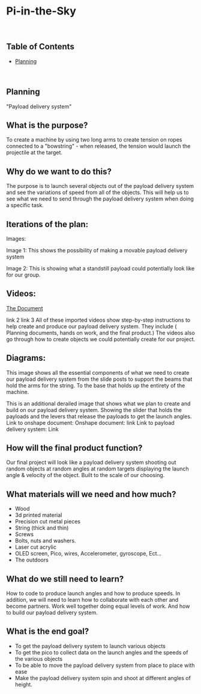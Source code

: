 # Pi-in-the-Sky

&nbsp;

## Table of Contents
* [Planning](#planning)

&nbsp;
## Planning
"Payload delivery system"

## What is the purpose? 
To create a machine by using two long arms to create tension on ropes connected to a "bowstring" - when released, the tension would launch the projectile at the target.

## Why do we want to do this? 
The purpose is to launch several objects out of the payload delivery system and see the variations of speed from all of the objects. This will help us to see what we need to send through the payload delivery system when doing a specific task. 

## Iterations of the plan: 
Images: 

Image 1: 
This shows the possibility of making a movable payload delivery 
system 

Image 2:
This is showing what a standstill payload could potentially look like for our group. 




## Videos: 
[The Document](https://cvilleschools.onshape.com/documents/10d04d2debd7d212193e0f8b/w/5f46309fe2128ba9bdd94b0e/e/6d990296233ee75fd945af9d)

link 2
link 3 
All of these imported videos show step-by-step instructions to help create and produce our payload delivery system. They include ( Planning documents, hands on work, and the final product.) 
The videos also go through how to create objects we could potentially create for our project. 
## Diagrams: 

This image shows all the essential components of what we need to create our payload delivery system from the slide posts to support the beams that hold the arms for the string. To the base that holds up the entirety of the machine.

This is an additional derailed image that shows what we plan to create and build on our payload delivery system. Showing the slider that holds the payloads and the levers that release the payloads to get the launch angles.
Link to onshape document: 
Onshape document: link 
Link to payload delivery system: Link

## How will the final product function? 
Our final project will look like a payload delivery system shooting out random objects at random angles at random targets displaying the launch angle & velocity of the object. Built to the scale of our choosing. 

## What materials will we need and how much?  
* Wood 
* 3d printed material 
* Precision cut metal pieces 
* String (thick and thin) 
* Screws 
* Bolts, nuts and washers. 
* Laser cut acrylic 
* OLED screen, Pico, wires, Accelerometer, gyroscope, Ect…
* The outdoors 

## What do we still need to learn?
How to code to produce launch angles and how to produce speeds. In addition, we will need to learn how to collaborate with each other and become partners. Work well together doing equal levels of work. And how to build our payload delivery system. 


## What is the end goal?
* To get the payload delivery system to launch various objects 
* To get the pico to collect data on the launch angles and the speeds of the various objects
* To be able to move the payload delivery system from place to place with ease
* Make the payload delivery system spin and shoot at different angles of height. 



